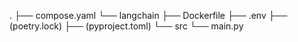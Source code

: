 
.
├── compose.yaml
└── langchain
    ├── Dockerfile
    ├── .env
    ├── (poetry.lock)
    ├── (pyproject.toml)
    └── src
        └── main.py
